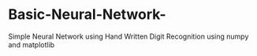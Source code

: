 # Basic-Neural-Network-
Simple Neural Network using Hand Written Digit Recognition using numpy and matplotlib 
